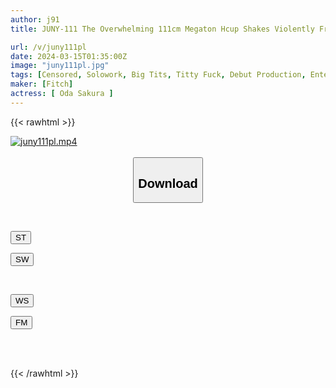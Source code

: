 ```yaml
---
author: j91
title: JUNY-111 The Overwhelming 111cm Megaton Hcup Shakes Violently From The First Pleasure! Sakura Oda, 20 Years Old, A Fair-skinned And Plump Former Idol Born And Raised In Tohoku, Makes Her AV Debut

url: /v/juny111pl
date: 2024-03-15T01:35:00Z
image: "juny111pl.jpg"
tags: [Censored, Solowork, Big Tits, Titty Fuck, Debut Production, Entertainer, Huge Butt	]
maker: [Fitch]
actress: [ Oda Sakura ]
---
```



{{< rawhtml >}}

<div class="video" data-videoid="o9gJyobx92cJwg8">
    <a href="javascript:;">
        <img src="/v/juny111pl/juny111pl.jpg" width="WIDTH" height="HEIGHT" alt="juny111pl.mp4" loading="lazy">
    </a>
</div>

<script type="text/javascript" src="https://j91.asia/asset/on-demand-st.js"></script>

<br>
  <link rel="stylesheet" href="https://j91.asia/asset/bs5.css">
  
  <center>
  <button class="btn btn-primary" type="button" data-bs-toggle="collapse" data-bs-target=".multi-collapse" aria-expanded="false" aria-controls="multiCollapseExample1 multiCollapseExample2"><h2>Download</h2></button></center>
</p>
<div class="row">
  <div class="col">
    <div class="collapse multi-collapse" id="multiCollapseExample1">
      <div class="card card-body">
	      	      <br>
<div class="buttons">  
<p><a href="https://streamtape.to/v/o9gJyobx92cJwg8" target="_blank"><button class="btn-hover color-3"><i class="fa fa-download"></i> ST</button></a></p>
<p><a href="https://cdnwish.com/aquofj0cph29" target="_blank"><button class="btn-hover color-2"><i class="fa fa-download"></i> SW</button></a></p></div>
    </div>
  </div>
</div>
  <div class="col">
    <div class="collapse multi-collapse" id="multiCollapseExample2">
      <div class="card card-body">
	      <br>
<div class="buttons">
<p><a href="javascript:;"><button class="btn-hover color-9"><i class="fa fa-download"></i> WS</button></a></p>
<p><a href="javascript:;"><button class="btn-hover color-8"><i class="fa fa-download"></i> FM</button></a></p></div>
<br><br>
      </div>
    </div>
  </div>
</div>

{{< /rawhtml >}}